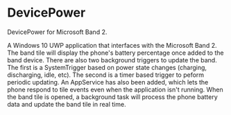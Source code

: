 # DevicePower
DevicePower for Microsoft Band 2.

A Windows 10 UWP application that interfaces with the Microsoft Band 2. The band tile will display the phone's battery percentage once added to the band device. There are also two background triggers to update the band. The first is a SystemTrigger based on power state changes (charging, discharging, idle, etc). The second is a timer based trigger to peform periodic updating. An AppService has also been added, which lets the phone respond to tile events even when the application isn't running. When the band tile is opened, a background task will process the phone battery data and update the band tile in real time.

